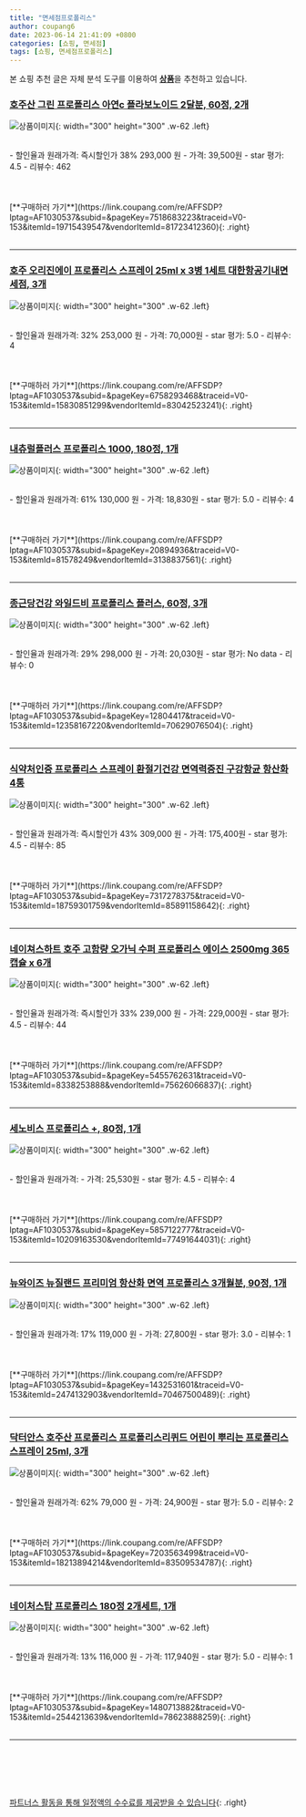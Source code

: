 ```yaml
---
title: "면세점프로폴리스"
author: coupang6
date: 2023-06-14 21:41:09 +0800
categories: [쇼핑, 면세점]
tags: [쇼핑, 면세점프로폴리스]
---
```


본 쇼핑 추천 글은 자체 분석 도구를 이용하여 [**상품**](https://link.coupang.com/a/bao1ui)을 추천하고 있습니다.

### [호주산 그린 프로폴리스 아연c 플라보노이드 2달분, 60정, 2개](https://link.coupang.com/re/AFFSDP?lptag=AF1030537&subid=&pageKey=7518683223&traceid=V0-153&itemId=19715439547&vendorItemId=81723412360)

![상품이미지](https://thumbnail8.coupangcdn.com/thumbnails/remote/230x230ex/image/vendor_inventory/e966/0cb0c19608369494d46238ab16e02c5fdb81b9c19b6aa1179cdcb3ecf3d3.jpg){: width="300" height="300" .w-62 .left}


<br>
- 할인율과 원래가격: 즉시할인가 38%  293,000   원
- 가격: 39,500원
- star 평가: 4.5
- 리뷰수: 462
<br>
<br>
<br>
<br>
[**구매하러 가기**](https://link.coupang.com/re/AFFSDP?lptag=AF1030537&subid=&pageKey=7518683223&traceid=V0-153&itemId=19715439547&vendorItemId=81723412360){: .right}
<br>
<br>

---

### [호주 오리진에이 프로폴리스 스프레이 25ml x 3병 1세트 대한항공기내면세점, 3개](https://link.coupang.com/re/AFFSDP?lptag=AF1030537&subid=&pageKey=6758293468&traceid=V0-153&itemId=15830851299&vendorItemId=83042523241)

![상품이미지](https://thumbnail6.coupangcdn.com/thumbnails/remote/230x230ex/image/vendor_inventory/1299/4a134141f5c30de10ebe9754c1e5d97263e3d73d28f73855b0a31b481853.jpg){: width="300" height="300" .w-62 .left}


<br>
- 할인율과 원래가격: 32%  253,000   원
- 가격: 70,000원
- star 평가: 5.0
- 리뷰수: 4
<br>
<br>
<br>
<br>
[**구매하러 가기**](https://link.coupang.com/re/AFFSDP?lptag=AF1030537&subid=&pageKey=6758293468&traceid=V0-153&itemId=15830851299&vendorItemId=83042523241){: .right}
<br>
<br>

---

### [내츄럴플러스 프로폴리스 1000, 180정, 1개](https://link.coupang.com/re/AFFSDP?lptag=AF1030537&subid=&pageKey=20894936&traceid=V0-153&itemId=81578249&vendorItemId=3138837561)

![상품이미지](https://thumbnail6.coupangcdn.com/thumbnails/remote/230x230ex/image/retail/images/3669931201604671-f549791d-1ea7-422f-885b-5aeee14097b2.jpg){: width="300" height="300" .w-62 .left}


<br>
- 할인율과 원래가격: 61%  130,000   원
- 가격: 18,830원
- star 평가: 5.0
- 리뷰수: 4
<br>
<br>
<br>
<br>
[**구매하러 가기**](https://link.coupang.com/re/AFFSDP?lptag=AF1030537&subid=&pageKey=20894936&traceid=V0-153&itemId=81578249&vendorItemId=3138837561){: .right}
<br>
<br>

---

### [종근당건강 와일드비 프로폴리스 플러스, 60정, 3개](https://link.coupang.com/re/AFFSDP?lptag=AF1030537&subid=&pageKey=12804417&traceid=V0-153&itemId=12358167220&vendorItemId=70629076504)

![상품이미지](https://thumbnail10.coupangcdn.com/thumbnails/remote/230x230ex/image/retail/images/472521515283167-bcd5b3aa-1a01-4ff3-93e0-75c26f7795e1.jpg){: width="300" height="300" .w-62 .left}


<br>
- 할인율과 원래가격: 29%  298,000   원
- 가격: 20,030원
- star 평가: No data
- 리뷰수: 0
<br>
<br>
<br>
<br>
[**구매하러 가기**](https://link.coupang.com/re/AFFSDP?lptag=AF1030537&subid=&pageKey=12804417&traceid=V0-153&itemId=12358167220&vendorItemId=70629076504){: .right}
<br>
<br>

---

### [식약처인증 프로폴리스 스프레이 환절기건강 면역력증진 구강항균 항산화 4통](https://link.coupang.com/re/AFFSDP?lptag=AF1030537&subid=&pageKey=7317278375&traceid=V0-153&itemId=18759301759&vendorItemId=85891158642)

![상품이미지](https://thumbnail8.coupangcdn.com/thumbnails/remote/230x230ex/image/vendor_inventory/3be0/863f3293b2a64e9c1a4f753581d1711ac85046a274985b3d9447ec3acb8e.jpg){: width="300" height="300" .w-62 .left}


<br>
- 할인율과 원래가격: 즉시할인가 43%  309,000   원
- 가격: 175,400원
- star 평가: 4.5
- 리뷰수: 85
<br>
<br>
<br>
<br>
[**구매하러 가기**](https://link.coupang.com/re/AFFSDP?lptag=AF1030537&subid=&pageKey=7317278375&traceid=V0-153&itemId=18759301759&vendorItemId=85891158642){: .right}
<br>
<br>

---

### [네이쳐스하트 호주 고함량 오가닉 수퍼 프로폴리스 에이스 2500mg 365캡슐 x 6개](https://link.coupang.com/re/AFFSDP?lptag=AF1030537&subid=&pageKey=5455762631&traceid=V0-153&itemId=8338253888&vendorItemId=75626066837)

![상품이미지](https://thumbnail6.coupangcdn.com/thumbnails/remote/230x230ex/image/vendor_inventory/1cc9/652256b99aab265330ce4e30e4d8f3948ab7f7b86e63e16dc50a7cfc6ca7.jpg){: width="300" height="300" .w-62 .left}


<br>
- 할인율과 원래가격: 즉시할인가 33%  239,000   원
- 가격: 229,000원
- star 평가: 4.5
- 리뷰수: 44
<br>
<br>
<br>
<br>
[**구매하러 가기**](https://link.coupang.com/re/AFFSDP?lptag=AF1030537&subid=&pageKey=5455762631&traceid=V0-153&itemId=8338253888&vendorItemId=75626066837){: .right}
<br>
<br>

---

### [세노비스 프로폴리스 +, 80정, 1개](https://link.coupang.com/re/AFFSDP?lptag=AF1030537&subid=&pageKey=5857122777&traceid=V0-153&itemId=10209163530&vendorItemId=77491644031)

![상품이미지](https://thumbnail7.coupangcdn.com/thumbnails/remote/230x230ex/image/retail/images/2896647012324824-e75adee8-c26a-4107-af7d-356e592b6e2a.jpg){: width="300" height="300" .w-62 .left}


<br>
- 할인율과 원래가격: 
- 가격: 25,530원
- star 평가: 4.5
- 리뷰수: 4
<br>
<br>
<br>
<br>
[**구매하러 가기**](https://link.coupang.com/re/AFFSDP?lptag=AF1030537&subid=&pageKey=5857122777&traceid=V0-153&itemId=10209163530&vendorItemId=77491644031){: .right}
<br>
<br>

---

### [뉴와이즈 뉴질랜드 프리미엄 항산화 면역 프로폴리스 3개월분, 90정, 1개](https://link.coupang.com/re/AFFSDP?lptag=AF1030537&subid=&pageKey=1432531601&traceid=V0-153&itemId=2474132903&vendorItemId=70467500489)

![상품이미지](https://thumbnail8.coupangcdn.com/thumbnails/remote/230x230ex/image/retail/images/449632455272880-46b29688-e741-48e5-a9a5-437a364abd43.jpg){: width="300" height="300" .w-62 .left}


<br>
- 할인율과 원래가격: 17%  119,000   원
- 가격: 27,800원
- star 평가: 3.0
- 리뷰수: 1
<br>
<br>
<br>
<br>
[**구매하러 가기**](https://link.coupang.com/re/AFFSDP?lptag=AF1030537&subid=&pageKey=1432531601&traceid=V0-153&itemId=2474132903&vendorItemId=70467500489){: .right}
<br>
<br>

---

### [닥터안스 호주산 프로폴리스 프로폴리스리퀴드 어린이 뿌리는 프로폴리스 스프레이 25ml, 3개](https://link.coupang.com/re/AFFSDP?lptag=AF1030537&subid=&pageKey=7203563499&traceid=V0-153&itemId=18213894214&vendorItemId=83509534787)

![상품이미지](https://thumbnail9.coupangcdn.com/thumbnails/remote/230x230ex/image/vendor_inventory/16ef/ea8a0020e4eac05c2e25f79a5f823f14deda87b9a79e9b22f72037886919.png){: width="300" height="300" .w-62 .left}


<br>
- 할인율과 원래가격: 62%  79,000   원
- 가격: 24,900원
- star 평가: 5.0
- 리뷰수: 2
<br>
<br>
<br>
<br>
[**구매하러 가기**](https://link.coupang.com/re/AFFSDP?lptag=AF1030537&subid=&pageKey=7203563499&traceid=V0-153&itemId=18213894214&vendorItemId=83509534787){: .right}
<br>
<br>

---

### [네이처스탑 프로폴리스 180정 2개세트, 1개](https://link.coupang.com/re/AFFSDP?lptag=AF1030537&subid=&pageKey=1480713882&traceid=V0-153&itemId=2544213639&vendorItemId=78623888259)

![상품이미지](https://thumbnail7.coupangcdn.com/thumbnails/remote/230x230ex/image/vendor_inventory/98d5/3160b307ac8a7a4d4005d5e57217786edbdb7b031d7a70772e35c080c9f0.jpg){: width="300" height="300" .w-62 .left}


<br>
- 할인율과 원래가격: 13%  116,000   원
- 가격: 117,940원
- star 평가: 5.0
- 리뷰수: 1
<br>
<br>
<br>
<br>
[**구매하러 가기**](https://link.coupang.com/re/AFFSDP?lptag=AF1030537&subid=&pageKey=1480713882&traceid=V0-153&itemId=2544213639&vendorItemId=78623888259){: .right}
<br>
<br>

---
<br><br><br><br><br> [파트너스 활동을 통해 일정액의 수수료를 제공받을 수 있습니다](https://link.coupang.com/a/bao1ui){: .right}